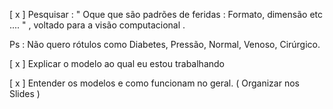 [ x ] Pesquisar :  "  Oque que são padrões de feridas :  Formato, dimensão etc .... " , voltado para a visão computacional .

Ps : Não quero rótulos como Diabetes, Pressão, Normal, Venoso, Cirúrgico.

[ x ] Explicar o  modelo ao qual eu estou trabalhando

[ x ] Entender os modelos e como funcionam no geral. ( Organizar nos Slides )